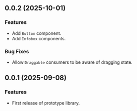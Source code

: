 ## 0.0.2 (2025-10-01)

### Features

- Add `Button` component.
- Add `Infobox` components.

### Bug Fixes

- Allow `Draggable` consumers to be aware of dragging state.

## 0.0.1 (2025-09-08)

### Features

- First release of prototype library.
